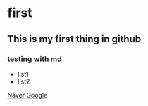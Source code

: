 # first
## This is my first thing in github
### testing with md
- list1
- list2

[Naver](https://www.naver.com)
[Google](https://www.google.com)

